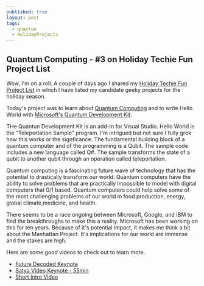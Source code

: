 ```yaml
---
published: true
layout: post
tags:
  - quantum
  - HolidayProjects
---
```

## Quantum Computing - #3 on Holiday Techie Fun Project List

Wow, I'm on a roll.  A couple of days ago I shared my [Holiday Techie Fun Project List](http://davidmcd.com/2017/12/20/Holiday-Projects-List/) in which I have listed my candidate geeky projects for the holiday season.  

Today's project was to learn about [Quantum Computing](https://www.microsoft.com/en-us/quantum/default.aspx) and to write Hello World with [Microsoft's Quantum Development Kit](https://www.microsoft.com/en-us/quantum/default.aspx).  

THe Quantun Development Kit is an add-in for Visual Studio. Hello World is the "Teleportation Sample" program.  I'm intrigued but not sure I fully grok how this works or the signficance.  The fundamental building block of a quantum computer and of the programming is a Qubit.  The sample code includes a new language called Q#.  The sample transforms the state of a qubit to another qubit through an operation called teleportation.  

Quantum computing is a fascinating future wave of technology that has the potential to drastically transform our world.  Quantum computers have the ability to solve problems that are practically impossible to model with digital computers that 0/1 based.  Quantum computers could help solve some of the most challenging problems of our world in food production, energy, global climate,medicine, and health. 

There seems to be a race ongoing between Microsoft, Google, and IBM to find the breakthroughs to make this a reality.  Microsoft has been working on this for ten years.  Because of it's potential impact, it makes me think a bit about the Manhattan Project.  It's implications for our world are immense and the stakes are high.  

Here are some good videos to check out to learn more.  
- [Future Decoded Keynote](https://www.youtube.com/watch?v=70Z-UUPjYY4)
- [Satya Video Keynote - 55min](https://youtu.be/_aphl0s4WTs)
- [Short Intro Video](https://www.youtube.com/watch?v=doNNClTTYwE&feature=youtu.be)

